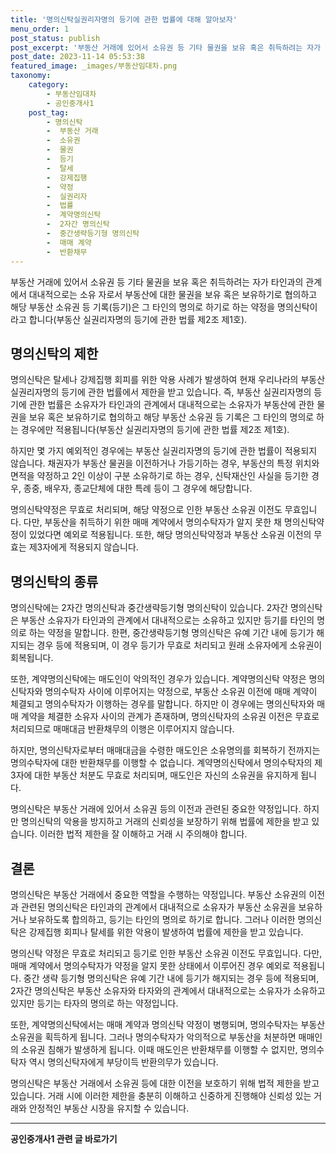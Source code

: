 ```yaml
---
title: '명의신탁실권리자명의 등기에 관한 법률에 대해 알아보자'
menu_order: 1
post_status: publish
post_excerpt: '부동산 거래에 있어서 소유권 등 기타 물권을 보유 혹은 취득하려는 자가 타인과의 관계에서 대내적으로는 소유 자로서 부동산에 대한 물권을 보유 혹은 보유하기로 협의하고 해당 부동산 소유권 등 기록 등기 은 그 타인의 명의로 하기로 하는 약정을 명의신탁이라고 합니다 부동산 실권리자명의 등기에 관한 법률 제2조 제1호 .'
post_date: 2023-11-14 05:53:38
featured_image: _images/부동산임대차.png
taxonomy:
    category:
        - 부동산임대차
        - 공인중개사1
    post_tag:
        - 명의신탁
        -  부동산 거래
        -  소유권
        -  물권
        -  등기
        -  탈세
        -  강제집행
        -  약정
        -  실권리자
        -  법률
        -  계약명의신탁
        -  2자간 명의신탁
        -  중간생략등기형 명의신탁
        -  매매 계약
        -  반환채무
---
```



부동산 거래에 있어서 소유권 등 기타 물권을 보유 혹은 취득하려는 자가 타인과의 관계에서 대내적으로는 소유 자로서 부동산에 대한 물권을 보유 혹은 보유하기로 협의하고 해당 부동산 소유권 등 기록(등기)은 그 타인의 명의로 하기로 하는 약정을 명의신탁이라고 합니다(부동산 실권리자명의 등기에 관한 법률 제2조 제1호).

## 명의신탁의 제한

명의신탁은 탈세나 강제집행 회피를 위한 악용 사례가 발생하여 현재 우리나라의 부동산 실권리자명의 등기에 관한 법률에서 제한을 받고 있습니다. 즉, 부동산 실권리자명의 등기에 관한 법률은 소유자가 타인과의 관계에서 대내적으로는 소유자가 부동산에 관한 물권을 보유 혹은 보유하기로 협의하고 해당 부동산 소유권 등 기록은 그 타인의 명의로 하는 경우에만 적용됩니다(부동산 실권리자명의 등기에 관한 법률 제2조 제1호).

하지만 몇 가지 예외적인 경우에는 부동산 실권리자명의 등기에 관한 법률이 적용되지 않습니다. 채권자가 부동산 물권을 이전하거나 가등기하는 경우, 부동산의 특정 위치와 면적을 약정하고 2인 이상이 구분 소유하기로 하는 경우, 신탁재산인 사실을 등기한 경우, 종중, 배우자, 종교단체에 대한 특례 등이 그 경우에 해당합니다.

명의신탁약정은 무효로 처리되며, 해당 약정으로 인한 부동산 소유권 이전도 무효입니다. 다만, 부동산을 취득하기 위한 매매 계약에서 명의수탁자가 알지 못한 채 명의신탁약정이 있었다면 예외로 적용됩니다. 또한, 해당 명의신탁약정과 부동산 소유권 이전의 무효는 제3자에게 적용되지 않습니다.

## 명의신탁의 종류

명의신탁에는 2자간 명의신탁과 중간생략등기형 명의신탁이 있습니다. 2자간 명의신탁은 부동산 소유자가 타인과의 관계에서 대내적으로는 소유하고 있지만 등기를 타인의 명의로 하는 약정을 말합니다. 한편, 중간생략등기형 명의신탁은 유예 기간 내에 등기가 해지되는 경우 등에 적용되며, 이 경우 등기가 무효로 처리되고 원래 소유자에게 소유권이 회복됩니다.

또한, 계약명의신탁에는 매도인이 악의적인 경우가 있습니다. 계약명의신탁 약정은 명의신탁자와 명의수탁자 사이에 이루어지는 약정으로, 부동산 소유권 이전에 매매 계약이 체결되고 명의수탁자가 이행하는 경우를 말합니다. 하지만 이 경우에는 명의신탁자와 매매 계약을 체결한 소유자 사이의 관계가 존재하며, 명의신탁자의 소유권 이전은 무효로 처리되므로 매매대금 반환채무의 이행은 이루어지지 않습니다.

하지만, 명의신탁자로부터 매매대금을 수령한 매도인은 소유명의를 회복하기 전까지는 명의수탁자에 대한 반환채무를 이행할 수 없습니다. 계약명의신탁에서 명의수탁자의 제3자에 대한 부동산 처분도 무효로 처리되며, 매도인은 자신의 소유권을 유지하게 됩니다.

명의신탁은 부동산 거래에 있어서 소유권 등의 이전과 관련된 중요한 약정입니다. 하지만 명의신탁의 악용을 방지하고 거래의 신뢰성을 보장하기 위해 법률에 제한을 받고 있습니다. 이러한 법적 제한을 잘 이해하고 거래 시 주의해야 합니다.

## 결론

명의신탁은 부동산 거래에서 중요한 역할을 수행하는 약정입니다. 부동산 소유권의 이전과 관련된 명의신탁은 타인과의 관계에서 대내적으로 소유자가 부동산 소유권을 보유하거나 보유하도록 합의하고, 등기는 타인의 명의로 하기로 합니다. 그러나 이러한 명의신탁은 강제집행 회피나 탈세를 위한 악용이 발생하여 법률에 제한을 받고 있습니다.

명의신탁 약정은 무효로 처리되고 등기로 인한 부동산 소유권 이전도 무효입니다. 다만, 매매 계약에서 명의수탁자가 약정을 알지 못한 상태에서 이루어진 경우 예외로 적용됩니다. 중간 생략 등기형 명의신탁은 유예 기간 내에 등기가 해지되는 경우 등에 적용되며, 2자간 명의신탁은 부동산 소유자와 타자와의 관계에서 대내적으로는 소유자가 소유하고 있지만 등기는 타자의 명의로 하는 약정입니다.

또한, 계약명의신탁에서는 매매 계약과 명의신탁 약정이 병행되며, 명의수탁자는 부동산 소유권을 획득하게 됩니다. 그러나 명의수탁자가 악의적으로 부동산을 처분하면 매매인의 소유권 침해가 발생하게 됩니다. 이때 매도인은 반환채무를 이행할 수 없지만, 명의수탁자 역시 명의신탁자에게 부당이득 반환의무가 있습니다.

명의신탁은 부동산 거래에서 소유권 등에 대한 이전을 보호하기 위해 법적 제한을 받고 있습니다. 거래 시에 이러한 제한을 충분히 이해하고 신중하게 진행해야 신뢰성 있는 거래와 안정적인 부동산 시장을 유지할 수 있습니다.
<!-- wp:separator -->
<hr class="wp-block-separator has-alpha-channel-opacity"/>
<!-- /wp:separator -->

<!-- wp:group {"backgroundColor":"base","layout":{"type":"constrained"}} -->
<div class="wp-block-group has-base-background-color has-background"><!-- wp:paragraph {"align":"center","fontSize":"medium"} -->
<p class="has-text-align-center has-large-font-size"><strong>공인중개사1 관련 글 바로가기</strong></p>
<!-- /wp:paragraph -->


<!-- wp:latest-posts
{"categories":[{"id":22617,"count":19,"description":"","link":"https://uknowlaw.com/category/%ea%b3%b5%ec%9d%b8%ec%a4%91%ea%b0%9c%ec%82%ac1/","name":"공인중개사1","slug":"공인중개사1","taxonomy":"category","parent":0,"meta":[],"_links":{"self":[{"href":"https://uknowlaw.com/wp-json/wp/v2/categories/22617"}],"collection":[{"href":"https://uknowlaw.com/wp-json/wp/v2/categories"}],"about":[{"href":"https://uknowlaw.com/wp-json/wp/v2/taxonomies/category"}],"wp:post_type":[{"href":"https://uknowlaw.com/wp-json/wp/v2/posts?categories=22617"}],"curies":[{"name":"wp","href":"https://api.w.org/{rel}","templated":true}]}}],"postsToShow":100,"excerptLength":28,"postLayout":"grid","columns":2,"featuredImageAlign":"left","featuredImageSizeSlug":"large","fontSize":"small"} /--></div>
<!-- /wp:group -->